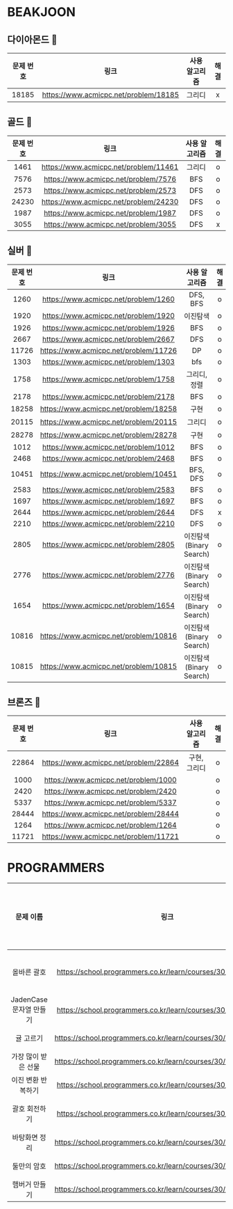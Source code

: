 # BEAKJOON
## 다이아몬드 💎
|문제 번호|링크|사용 알고리즘|해결|
|:--:|:--:|:--:|:--:|
|18185|https://www.acmicpc.net/problem/18185|그리디|x|

## 골드 🥇
|문제 번호|링크|사용 알고리즘|해결|
|:--:|:--:|:--:|:--:|
|1461|https://www.acmicpc.net/problem/11461|그리디|o|
|7576|https://www.acmicpc.net/problem/7576|BFS|o|
|2573|https://www.acmicpc.net/problem/2573|DFS|o|
|24230|https://www.acmicpc.net/problem/24230|DFS|o|
|1987|https://www.acmicpc.net/problem/1987|DFS|o|
|3055|https://www.acmicpc.net/problem/3055|DFS|x|

## 실버 🥈
|문제 번호|링크|사용 알고리즘|해결|
|:--:|:--:|:--:|:--:|
|1260|https://www.acmicpc.net/problem/1260|DFS, BFS|o|
|1920|https://www.acmicpc.net/problem/1920|이진탐색|o|
|1926|https://www.acmicpc.net/problem/1926|BFS|o|
|2667|https://www.acmicpc.net/problem/2667|DFS|o|
|11726|https://www.acmicpc.net/problem/11726|DP|o|
|1303|https://www.acmicpc.net/problem/1303|bfs|o|
|1758|https://www.acmicpc.net/problem/1758|그리디, 정렬|o|
|2178|https://www.acmicpc.net/problem/2178|BFS|o|
|18258|https://www.acmicpc.net/problem/18258|구현|o|
|20115|https://www.acmicpc.net/problem/20115|그리디|o|
|28278|https://www.acmicpc.net/problem/28278|구현|o|
|1012|https://www.acmicpc.net/problem/1012|BFS|o|
|2468|https://www.acmicpc.net/problem/2468|BFS|o|
|10451|https://www.acmicpc.net/problem/10451|BFS, DFS|o|
|2583|https://www.acmicpc.net/problem/2583|BFS|o|
|1697|https://www.acmicpc.net/problem/1697|BFS|o|
|2644|https://www.acmicpc.net/problem/2644|DFS|x|
|2210|https://www.acmicpc.net/problem/2210|DFS|o|
|2805|https://www.acmicpc.net/problem/2805|이진탐색(Binary Search)|o|
|2776|https://www.acmicpc.net/problem/2776|이진탐색(Binary Search)|o|
|1654|https://www.acmicpc.net/problem/1654|이진탐색(Binary Search)|o|
|10816|https://www.acmicpc.net/problem/10816|이진탐색(Binary Search)|o|
|10815|https://www.acmicpc.net/problem/10815|이진탐색(Binary Search)|o|

## 브론즈 🥉
|문제 번호|링크|사용 알고리즘|해결|
|:--:|:--:|:--:|:--:|
|22864|https://www.acmicpc.net/problem/22864|구현, 그리디|o|
|1000|https://www.acmicpc.net/problem/1000||o|
|2420|https://www.acmicpc.net/problem/2420||o|
|5337|https://www.acmicpc.net/problem/5337||o|
|28444|https://www.acmicpc.net/problem/28444||o|
|1264|https://www.acmicpc.net/problem/1264||o|
|11721|https://www.acmicpc.net/problem/11721||o|


# PROGRAMMERS
|문제 이름|링크|사용 알고리즘|해결|
|:--:|:--:|:--:|:--:|
|올바른 괄호|https://school.programmers.co.kr/learn/courses/30/lessons/12909|구현, 스택|o|
|JadenCase 문자열 만들기|https://school.programmers.co.kr/learn/courses/30/lessons/12951|구현|o|
|귤 고르기|https://school.programmers.co.kr/learn/courses/30/lessons/138476|구현|o|
|가장 많이 받은 선물|https://school.programmers.co.kr/learn/courses/30/lessons/258712|구현|o|
|이진 변환 반복하기|https://school.programmers.co.kr/learn/courses/30/lessons/70129|구현|o|
|괄호 회전하기|https://school.programmers.co.kr/learn/courses/30/lessons/76502|구현, 큐|o|
|바탕화면 정리|https://school.programmers.co.kr/learn/courses/30/lessons/161990|구현|o|
|둘만의 암호|https://school.programmers.co.kr/learn/courses/30/lessons/155652|구현|o|
|햄버거 만들기|https://school.programmers.co.kr/learn/courses/30/lessons/133502|스택|o|

